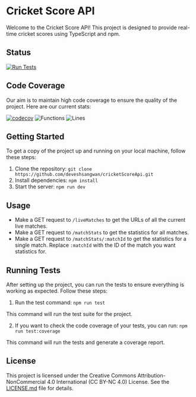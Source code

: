 # Cricket Score API

Welcome to the Cricket Score API! This project is designed to provide real-time cricket scores using TypeScript and npm.

## Status

<!-- [![Firebase Deployment](https://github.com/deveshsangwan/cricketScoreApi/actions/workflows/firebase-hosting-merge.yml/badge.svg?branch=main)](https://github.com/deveshsangwan/cricketScoreApi/actions/workflows/firebase-hosting-merge.yml) -->

[![Run Tests](https://github.com/deveshsangwan/cricketScoreApi/actions/workflows/test.yml/badge.svg)](https://github.com/deveshsangwan/cricketScoreApi/actions/workflows/test.yml)

## Code Coverage

Our aim is to maintain high code coverage to ensure the quality of the project. Here are our current stats:

[![codecov](https://codecov.io/gh/deveshsangwan/cricketScoreApi/graph/badge.svg?token=A3JMLLNTG4)](https://codecov.io/gh/deveshsangwan/cricketScoreApi)
![Functions](https://img.shields.io/badge/functions-98.03%25-brightgreen.svg?style=flat)
![Lines](https://img.shields.io/badge/lines-91%25-brightgreen.svg?style=flat)

## Getting Started

To get a copy of the project up and running on your local machine, follow these steps:

1. Clone the repository: `git clone https://github.com/deveshsangwan/cricketScoreApi.git`
2. Install dependencies: `npm install`
3. Start the server: `npm run dev`

## Usage

- Make a GET request to `/liveMatches` to get the URLs of all the current live matches.
- Make a GET request to `/matchStats` to get the statistics for all matches.
- Make a GET request to `/matchStats/:matchId` to get the statistics for a single match. Replace `:matchId` with the ID of the match you want statistics for.

## Running Tests

After setting up the project, you can run the tests to ensure everything is working as expected. Follow these steps:

1. Run the test command: `npm run test`

This command will run the test suite for the project.

2. If you want to check the code coverage of your tests, you can run: `npm run test:coverage`

This command will run the tests and generate a coverage report.

## License

This project is licensed under the Creative Commons Attribution-NonCommercial 4.0 International (CC BY-NC 4.0) License. See the [LICENSE.md](LICENSE.md) file for details.
